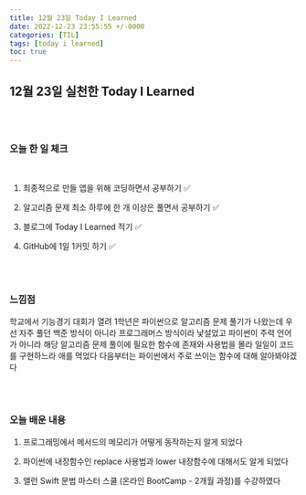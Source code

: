 ```yaml
---
title: 12월 23일 Today I Learned
date: 2022-12-23 23:55:55 +/-0000
categories: [TIL]
tags: [today i learned]
toc: true
---
```


## 12월 23일 실천한 Today I Learned

<br><br>

### 오늘 한 일 체크
<br>

1. 최종적으로 만들 앱을 위해 코딩하면서 공부하기 ✅

2. 알고리즘 문제 최소 하루에 한 개 이상은 풀면서 공부하기 ✅

3. 블로그에 Today I Learned 적기 ✅

4. GitHub에 1일 1커밋 하기 ✅

<br><br>

### 느낌점

학교에서 기능경기 대회가 열려 1학년은 파이썬으로 알고리즘 문제 풀기가 나왔는데 우선 자주 풀던 백준 방식이 아니라 프로그래머스 방식이라 낯설었고 파이썬이 주력 언어가 아니라 해당 알고리즘 문제 풀이에 필요한 함수에 존재와 사용법을 몰라 일일이 코드를 구현하느라 애를 먹었다 다음부터는 파이썬에서
주로 쓰이는 함수에 대해 알아봐야겠다

<br><br>

### 오늘 배운 내용

1. 프로그래밍에서 메서드의 메모리가 어떻게 동작하는지 알게 되었다

1. 파이썬에 내장함수인 replace 사용법과 lower 내장함수에 대해서도 알게 되었다

1. 앨런 Swift 문법 마스터 스쿨 (온라인 BootCamp - 2개월 과정)를 수강하였다